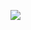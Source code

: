 [![](https://img.shields.io/badge/docs-dev-blue.svg)](https://dokudo91.github.io/ThreadUtils.jl/dev)

